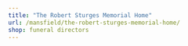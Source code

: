 ```yaml
---
title: "The Robert Sturges Memorial Home"
url: /mansfield/the-robert-sturges-memorial-home/
shop: funeral directors
---
```

